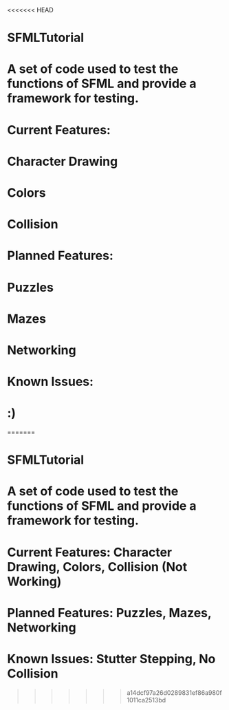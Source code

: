 <<<<<<< HEAD
# SFMLTutorial
# A set of code used to test the functions of SFML and provide a framework for testing.
#
# Current Features:
# Character Drawing
# Colors
# Collision
#
# Planned Features:
# Puzzles
# Mazes
# Networking
# 
# Known Issues:
# :)
=======
# SFMLTutorial
# A set of code used to test the functions of SFML and provide a framework for testing.
#
# Current Features: Character Drawing, Colors, Collision (Not Working)
#
# Planned Features: Puzzles, Mazes, Networking
#
# Known Issues: Stutter Stepping, No Collision
>>>>>>> a14dcf97a26d0289831ef86a980f1011ca2513bd
